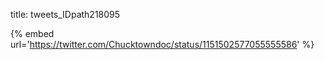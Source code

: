 title: tweets_IDpath218095

{% embed url='https://twitter.com/Chucktowndoc/status/1151502577055555586' %}

